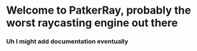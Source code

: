 # Welcome to PatkerRay, probably the worst raycasting engine out there

### Uh I might add documentation eventually

